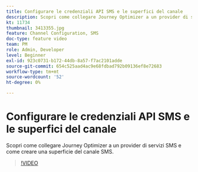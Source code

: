 ```yaml
---
title: Configurare le credenziali API SMS e le superfici del canale
description: Scopri come collegare Journey Optimizer a un provider di servizi SMS e come creare una superficie del canale SMS.
kt: 11734
thumbnail: 3413355.jpg
feature: Channel Configuration, SMS
doc-type: feature video
team: PM
role: Admin, Developer
level: Beginner
exl-id: 923c0731-b172-44db-8a57-f7ac2101adde
source-git-commit: 654c525aad4ac9e68fdbad792b09136ef8e72683
workflow-type: tm+mt
source-wordcount: '52'
ht-degree: 0%

---
```


# Configurare le credenziali API SMS e le superfici del canale

Scopri come collegare Journey Optimizer a un provider di servizi SMS e come creare una superficie del canale SMS.

>[!VIDEO](https://video.tv.adobe.com/v/3413355?quality=12)
